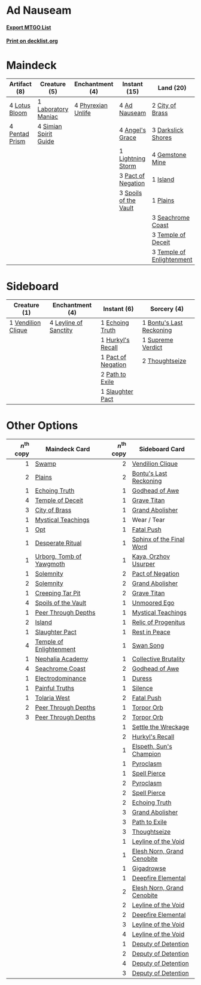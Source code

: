 # Ad Nauseam

#### [Export MTGO List](../collection/Ad%20Nauseam/Ad%20Nauseam.txt)
#### [Print on decklist.org](http://decklist.org/?deckmain=4%09Ad%20Nauseam%0A4%09Angel's%20Grace%0A2%09City%20of%20Brass%0A3%09Darkslick%20Shores%0A4%09Gemstone%20Mine%0A1%09Island%0A1%09Laboratory%20Maniac%0A1%09Lightning%20Storm%0A4%09Lotus%20Bloom%0A3%09Pact%20of%20Negation%0A4%09Pentad%20Prism%0A4%09Phyrexian%20Unlife%0A1%09Plains%0A3%09Seachrome%20Coast%0A4%09Serum%20Visions%0A4%09Simian%20Spirit%20Guide%0A4%09Sleight%20of%20Hand%0A3%09Spoils%20of%20the%20Vault%0A3%09Temple%20of%20Deceit%0A3%09Temple%20of%20Enlightenment&deckside=1%09Bontu's%20Last%20Reckoning%0A1%09Echoing%20Truth%0A1%09Hurkyl's%20Recall%0A4%09Leyline%20of%20Sanctity%0A1%09Pact%20of%20Negation%0A2%09Path%20to%20Exile%0A1%09Slaughter%20Pact%0A1%09Supreme%20Verdict%0A2%09Thoughtseize%0A1%09Vendilion%20Clique)
# Maindeck

|                                      Artifact (8)                                      |                                          Creature (5)                                          |                                       Enchantment (4)                                       |                                         Instant (15)                                          |                                             Land (20)                                              |                                        Sorcery (8)                                        |
|----------------------------------------------------------------------------------------|------------------------------------------------------------------------------------------------|---------------------------------------------------------------------------------------------|-----------------------------------------------------------------------------------------------|----------------------------------------------------------------------------------------------------|-------------------------------------------------------------------------------------------|
|4 [Lotus Bloom](http://gatherer.wizards.com/Pages/Card/Details.aspx?multiverseid=370562)|1 [Laboratory Maniac](http://gatherer.wizards.com/Pages/Card/Details.aspx?multiverseid=230788)  |4 [Phyrexian Unlife](http://gatherer.wizards.com/Pages/Card/Details.aspx?multiverseid=218058)|4 [Ad Nauseam](http://gatherer.wizards.com/Pages/Card/Details.aspx?multiverseid=174915)        |2 [City of Brass](http://gatherer.wizards.com/Pages/Card/Details.aspx?multiverseid=4178)            |4 [Serum Visions](http://gatherer.wizards.com/Pages/Card/Details.aspx?multiverseid=50145)  |
|4 [Pentad Prism](http://gatherer.wizards.com/Pages/Card/Details.aspx?multiverseid=72860)|4 [Simian Spirit Guide](http://gatherer.wizards.com/Pages/Card/Details.aspx?multiverseid=442137)|                                                                                             |4 [Angel's Grace](http://gatherer.wizards.com/Pages/Card/Details.aspx?multiverseid=370545)     |3 [Darkslick Shores](http://gatherer.wizards.com/Pages/Card/Details.aspx?multiverseid=209400)       |4 [Sleight of Hand](http://gatherer.wizards.com/Pages/Card/Details.aspx?multiverseid=25557)|
|                                                                                        |                                                                                                |                                                                                             |1 [Lightning Storm](http://gatherer.wizards.com/Pages/Card/Details.aspx?multiverseid=121495)   |4 [Gemstone Mine](http://gatherer.wizards.com/Pages/Card/Details.aspx?multiverseid=109761)          |                                                                                           |
|                                                                                        |                                                                                                |                                                                                             |3 [Pact of Negation](http://gatherer.wizards.com/Pages/Card/Details.aspx?multiverseid=442057)  |1 [Island](http://gatherer.wizards.com/Pages/Card/Details.aspx?multiverseid=439857)                 |                                                                                           |
|                                                                                        |                                                                                                |                                                                                             |3 [Spoils of the Vault](http://gatherer.wizards.com/Pages/Card/Details.aspx?multiverseid=46572)|1 [Plains](http://gatherer.wizards.com/Pages/Card/Details.aspx?multiverseid=439856)                 |                                                                                           |
|                                                                                        |                                                                                                |                                                                                             |                                                                                               |3 [Seachrome Coast](http://gatherer.wizards.com/Pages/Card/Details.aspx?multiverseid=209399)        |                                                                                           |
|                                                                                        |                                                                                                |                                                                                             |                                                                                               |3 [Temple of Deceit](http://gatherer.wizards.com/Pages/Card/Details.aspx?multiverseid=373734)       |                                                                                           |
|                                                                                        |                                                                                                |                                                                                             |                                                                                               |3 [Temple of Enlightenment](http://gatherer.wizards.com/Pages/Card/Details.aspx?multiverseid=378535)|                                                                                           |


# Sideboard

|                                        Creature (1)                                         |                                        Enchantment (4)                                         |                                         Instant (6)                                         |                                            Sorcery (4)                                            |
|---------------------------------------------------------------------------------------------|------------------------------------------------------------------------------------------------|---------------------------------------------------------------------------------------------|---------------------------------------------------------------------------------------------------|
|1 [Vendilion Clique](http://gatherer.wizards.com/Pages/Card/Details.aspx?multiverseid=442065)|4 [Leyline of Sanctity](http://gatherer.wizards.com/Pages/Card/Details.aspx?multiverseid=204993)|1 [Echoing Truth](http://gatherer.wizards.com/Pages/Card/Details.aspx?multiverseid=405212)   |1 [Bontu's Last Reckoning](http://gatherer.wizards.com/Pages/Card/Details.aspx?multiverseid=430749)|
|                                                                                             |                                                                                                |1 [Hurkyl's Recall](http://gatherer.wizards.com/Pages/Card/Details.aspx?multiverseid=135260) |1 [Supreme Verdict](http://gatherer.wizards.com/Pages/Card/Details.aspx?multiverseid=438776)       |
|                                                                                             |                                                                                                |1 [Pact of Negation](http://gatherer.wizards.com/Pages/Card/Details.aspx?multiverseid=442057)|2 [Thoughtseize](http://gatherer.wizards.com/Pages/Card/Details.aspx?multiverseid=438676)          |
|                                                                                             |                                                                                                |2 [Path to Exile](http://gatherer.wizards.com/Pages/Card/Details.aspx?multiverseid=220511)   |                                                                                                   |
|                                                                                             |                                                                                                |1 [Slaughter Pact](http://gatherer.wizards.com/Pages/Card/Details.aspx?multiverseid=130704)  |                                                                                                   |


# Other Options

|*n*<sup>th</sup> copy|                                           Maindeck Card                                           |*n*<sup>th</sup> copy|                                           Sideboard Card                                            |
|--------------------:|---------------------------------------------------------------------------------------------------|--------------------:|-----------------------------------------------------------------------------------------------------|
|                    1|[Swamp](http://gatherer.wizards.com/Pages/Card/Details.aspx?multiverseid=439858)                   |                    2|[Vendilion Clique](http://gatherer.wizards.com/Pages/Card/Details.aspx?multiverseid=442065)          |
|                    2|[Plains](http://gatherer.wizards.com/Pages/Card/Details.aspx?multiverseid=439856)                  |                    2|[Bontu's Last Reckoning](http://gatherer.wizards.com/Pages/Card/Details.aspx?multiverseid=430749)    |
|                    1|[Echoing Truth](http://gatherer.wizards.com/Pages/Card/Details.aspx?multiverseid=405212)           |                    1|[Godhead of Awe](http://gatherer.wizards.com/Pages/Card/Details.aspx?multiverseid=142019)            |
|                    4|[Temple of Deceit](http://gatherer.wizards.com/Pages/Card/Details.aspx?multiverseid=373734)        |                    1|[Grave Titan](http://gatherer.wizards.com/Pages/Card/Details.aspx?multiverseid=389540)               |
|                    3|[City of Brass](http://gatherer.wizards.com/Pages/Card/Details.aspx?multiverseid=4178)             |                    1|[Grand Abolisher](http://gatherer.wizards.com/Pages/Card/Details.aspx?multiverseid=389538)           |
|                    1|[Mystical Teachings](http://gatherer.wizards.com/Pages/Card/Details.aspx?multiverseid=425869)      |                    1|Wear / Tear                                                                                          |
|                    1|[Opt](http://gatherer.wizards.com/Pages/Card/Details.aspx?multiverseid=442948)                     |                    1|[Fatal Push](http://gatherer.wizards.com/Pages/Card/Details.aspx?multiverseid=423724)                |
|                    1|[Desperate Ritual](http://gatherer.wizards.com/Pages/Card/Details.aspx?multiverseid=80275)         |                    1|[Sphinx of the Final Word](http://gatherer.wizards.com/Pages/Card/Details.aspx?multiverseid=407573)  |
|                    1|[Urborg, Tomb of Yawgmoth](http://gatherer.wizards.com/Pages/Card/Details.aspx?multiverseid=383425)|                    1|[Kaya, Orzhov Usurper](http://gatherer.wizards.com/Pages/Card/Details.aspx?multiverseid=457330)      |
|                    1|[Solemnity](http://gatherer.wizards.com/Pages/Card/Details.aspx?multiverseid=430711)               |                    2|[Pact of Negation](http://gatherer.wizards.com/Pages/Card/Details.aspx?multiverseid=442057)          |
|                    2|[Solemnity](http://gatherer.wizards.com/Pages/Card/Details.aspx?multiverseid=430711)               |                    2|[Grand Abolisher](http://gatherer.wizards.com/Pages/Card/Details.aspx?multiverseid=389538)           |
|                    1|[Creeping Tar Pit](http://gatherer.wizards.com/Pages/Card/Details.aspx?multiverseid=457138)        |                    2|[Grave Titan](http://gatherer.wizards.com/Pages/Card/Details.aspx?multiverseid=389540)               |
|                    4|[Spoils of the Vault](http://gatherer.wizards.com/Pages/Card/Details.aspx?multiverseid=46572)      |                    1|[Unmoored Ego](http://gatherer.wizards.com/Pages/Card/Details.aspx?multiverseid=452962)              |
|                    1|[Peer Through Depths](http://gatherer.wizards.com/Pages/Card/Details.aspx?multiverseid=78690)      |                    1|[Mystical Teachings](http://gatherer.wizards.com/Pages/Card/Details.aspx?multiverseid=425869)        |
|                    2|[Island](http://gatherer.wizards.com/Pages/Card/Details.aspx?multiverseid=439857)                  |                    1|[Relic of Progenitus](http://gatherer.wizards.com/Pages/Card/Details.aspx?multiverseid=174824)       |
|                    1|[Slaughter Pact](http://gatherer.wizards.com/Pages/Card/Details.aspx?multiverseid=130704)          |                    1|[Rest in Peace](http://gatherer.wizards.com/Pages/Card/Details.aspx?multiverseid=442021)             |
|                    4|[Temple of Enlightenment](http://gatherer.wizards.com/Pages/Card/Details.aspx?multiverseid=378535) |                    1|[Swan Song](http://gatherer.wizards.com/Pages/Card/Details.aspx?multiverseid=420715)                 |
|                    1|[Nephalia Academy](http://gatherer.wizards.com/Pages/Card/Details.aspx?multiverseid=414512)        |                    1|[Collective Brutality](http://gatherer.wizards.com/Pages/Card/Details.aspx?multiverseid=414380)      |
|                    4|[Seachrome Coast](http://gatherer.wizards.com/Pages/Card/Details.aspx?multiverseid=209399)         |                    2|[Godhead of Awe](http://gatherer.wizards.com/Pages/Card/Details.aspx?multiverseid=142019)            |
|                    1|[Electrodominance](http://gatherer.wizards.com/Pages/Card/Details.aspx?multiverseid=457243)        |                    1|[Duress](http://gatherer.wizards.com/Pages/Card/Details.aspx?multiverseid=14557)                     |
|                    1|[Painful Truths](http://gatherer.wizards.com/Pages/Card/Details.aspx?multiverseid=401981)          |                    1|[Silence](http://gatherer.wizards.com/Pages/Card/Details.aspx?multiverseid=191083)                   |
|                    1|[Tolaria West](http://gatherer.wizards.com/Pages/Card/Details.aspx?multiverseid=136047)            |                    2|[Fatal Push](http://gatherer.wizards.com/Pages/Card/Details.aspx?multiverseid=423724)                |
|                    2|[Peer Through Depths](http://gatherer.wizards.com/Pages/Card/Details.aspx?multiverseid=78690)      |                    1|[Torpor Orb](http://gatherer.wizards.com/Pages/Card/Details.aspx?multiverseid=233069)                |
|                    3|[Peer Through Depths](http://gatherer.wizards.com/Pages/Card/Details.aspx?multiverseid=78690)      |                    2|[Torpor Orb](http://gatherer.wizards.com/Pages/Card/Details.aspx?multiverseid=233069)                |
|                     |                                                                                                   |                    1|[Settle the Wreckage](http://gatherer.wizards.com/Pages/Card/Details.aspx?multiverseid=435186)       |
|                     |                                                                                                   |                    2|[Hurkyl's Recall](http://gatherer.wizards.com/Pages/Card/Details.aspx?multiverseid=135260)           |
|                     |                                                                                                   |                    1|[Elspeth, Sun's Champion](http://gatherer.wizards.com/Pages/Card/Details.aspx?multiverseid=394361)   |
|                     |                                                                                                   |                    1|[Pyroclasm](http://gatherer.wizards.com/Pages/Card/Details.aspx?multiverseid=129801)                 |
|                     |                                                                                                   |                    1|[Spell Pierce](http://gatherer.wizards.com/Pages/Card/Details.aspx?multiverseid=425876)              |
|                     |                                                                                                   |                    2|[Pyroclasm](http://gatherer.wizards.com/Pages/Card/Details.aspx?multiverseid=129801)                 |
|                     |                                                                                                   |                    2|[Spell Pierce](http://gatherer.wizards.com/Pages/Card/Details.aspx?multiverseid=425876)              |
|                     |                                                                                                   |                    2|[Echoing Truth](http://gatherer.wizards.com/Pages/Card/Details.aspx?multiverseid=405212)             |
|                     |                                                                                                   |                    3|[Grand Abolisher](http://gatherer.wizards.com/Pages/Card/Details.aspx?multiverseid=389538)           |
|                     |                                                                                                   |                    3|[Path to Exile](http://gatherer.wizards.com/Pages/Card/Details.aspx?multiverseid=220511)             |
|                     |                                                                                                   |                    3|[Thoughtseize](http://gatherer.wizards.com/Pages/Card/Details.aspx?multiverseid=438676)              |
|                     |                                                                                                   |                    1|[Leyline of the Void](http://gatherer.wizards.com/Pages/Card/Details.aspx?multiverseid=107682)       |
|                     |                                                                                                   |                    1|[Elesh Norn, Grand Cenobite](http://gatherer.wizards.com/Pages/Card/Details.aspx?multiverseid=438584)|
|                     |                                                                                                   |                    1|[Gigadrowse](http://gatherer.wizards.com/Pages/Card/Details.aspx?multiverseid=96864)                 |
|                     |                                                                                                   |                    1|[Deepfire Elemental](http://gatherer.wizards.com/Pages/Card/Details.aspx?multiverseid=376304)        |
|                     |                                                                                                   |                    2|[Elesh Norn, Grand Cenobite](http://gatherer.wizards.com/Pages/Card/Details.aspx?multiverseid=438584)|
|                     |                                                                                                   |                    2|[Leyline of the Void](http://gatherer.wizards.com/Pages/Card/Details.aspx?multiverseid=107682)       |
|                     |                                                                                                   |                    2|[Deepfire Elemental](http://gatherer.wizards.com/Pages/Card/Details.aspx?multiverseid=376304)        |
|                     |                                                                                                   |                    3|[Leyline of the Void](http://gatherer.wizards.com/Pages/Card/Details.aspx?multiverseid=107682)       |
|                     |                                                                                                   |                    4|[Leyline of the Void](http://gatherer.wizards.com/Pages/Card/Details.aspx?multiverseid=107682)       |
|                     |                                                                                                   |                    1|[Deputy of Detention](http://gatherer.wizards.com/Pages/Card/Details.aspx?multiverseid=457309)       |
|                     |                                                                                                   |                    2|[Deputy of Detention](http://gatherer.wizards.com/Pages/Card/Details.aspx?multiverseid=457309)       |
|                     |                                                                                                   |                    4|[Deputy of Detention](http://gatherer.wizards.com/Pages/Card/Details.aspx?multiverseid=457309)       |
|                     |                                                                                                   |                    3|[Deputy of Detention](http://gatherer.wizards.com/Pages/Card/Details.aspx?multiverseid=457309)       |

